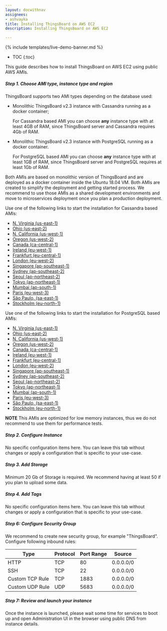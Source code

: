 ```yaml
---
layout: docwithnav
assignees:
- ashvayka
title: Installing ThingsBoard on AWS EC2
description: Installing ThingsBoard on AWS EC2

---
```


{% include templates/live-demo-banner.md %}

* TOC
{:toc}

This guide describes how to install ThingsBoard on AWS EC2 using public AWS AMIs.

##### Step 1. Choose AMI type, instance type and region

ThingsBoard supports two AMI types depending on the database used:

 - Monolithic ThingsBoard v2.3 instance with Cassandra running as a docker container;
   
   For Cassandra based AMI you can choose **any** instance type with at least 4GB of RAM, since ThingsBoard server and Cassandra requires 4Gb of RAM.
 - Monolithic ThingsBoard v2.3 instance with PostgreSQL running as a docker container.
   
   For PostgreSQL based AMI you can choose **any** instance type with at least 1GB of RAM, since ThingsBoard server and PostgreSQL requires at least 1Gb of RAM. 
 
Both AMIs are based on monolithic version of ThingsBoard and are deployed as a docker container inside the Ubuntu 18.04 VM. 
Both AMIs are created to simplify the deployment and getting started process. 
We recommend to use those AMIs as a shared development environments and move to microservices deployment once you plan a production deployment.  

Use one of the following links to start the installation for Cassandra based AMIs:

- [N. Virginia (us-east-1)](https://console.aws.amazon.com/ec2/v2/home?region=us-east-1#LaunchInstanceWizard:ami=ami-029ad4f8b3144b685)
 - [Ohio (us-east-2)](https://console.aws.amazon.com/ec2/v2/home?region=us-east-2#LaunchInstanceWizard:ami=ami-091a55ff227ffade3)
 - [N. California (us-west-1)](https://console.aws.amazon.com/ec2/v2/home?region=us-west-1#LaunchInstanceWizard:ami=ami-0dc88357166ec1d7e)
 - [Oregon (us-west-2)](https://console.aws.amazon.com/ec2/v2/home?region=us-west-2#LaunchInstanceWizard:ami=ami-02b094bb33f808ad7)
 - [Canada (ca-central-1)](https://console.aws.amazon.com/ec2/v2/home?region=ca-central-1#LaunchInstanceWizard:ami=ami-01eb56d15cb817054)
 - [Ireland (eu-west-1)](https://console.aws.amazon.com/ec2/v2/home?region=eu-west-1#LaunchInstanceWizard:ami=ami-02d7857e97e0fb6f7)
 - [Frankfurt (eu-central-1)](https://console.aws.amazon.com/ec2/v2/home?region=eu-central-1#LaunchInstanceWizard:ami=ami-03a36615404747b5d)
 - [London (eu-west-2)](https://console.aws.amazon.com/ec2/v2/home?region=eu-west-2#LaunchInstanceWizard:ami=ami-06015cf862fd8f8bf)
 - [Singapore (ap-southeast-1)](https://console.aws.amazon.com/ec2/v2/home?region=ap-southeast-1#LaunchInstanceWizard:ami=ami-0a509841be972ffb5)
 - [Sydney (ap-southeast-2)](https://console.aws.amazon.com/ec2/v2/home?region=ap-southeast-2#LaunchInstanceWizard:ami=ami-0aed3c0e421e1b510)
 - [Seoul (ap-northeast-2)](https://console.aws.amazon.com/ec2/v2/home?region=ap-northeast-2#LaunchInstanceWizard:ami=ami-09dcffbd25983dbdc)
 - [Tokyo (ap-northeast-1)](https://console.aws.amazon.com/ec2/v2/home?region=ap-northeast-1#LaunchInstanceWizard:ami=ami-0a794bffb5664039a)
 - [Mumbai (ap-south-1)](https://console.aws.amazon.com/ec2/v2/home?region=ap-south-1#LaunchInstanceWizard:ami=ami-00cc3c6dfda32f6b3)
 - [Paris (eu-west-3)](https://console.aws.amazon.com/ec2/v2/home?region=eu-west-3#LaunchInstanceWizard:ami=ami-05a89a6a9d086bdb7)
 - [São Paulo, (sa-east-1)](https://console.aws.amazon.com/ec2/v2/home?region=sa-east-1#LaunchInstanceWizard:ami=ami-0d4605e37c42d8332)
 - [Stockholm (eu-north-1)](https://console.aws.amazon.com/ec2/v2/home?region=eu-north-1#LaunchInstanceWizard:ami=ami-0a816563bfb6faaa9)
 
Use one of the following links to start the installation for PostgreSQL based AMIs: 

 - [N. Virginia (us-east-1)](https://console.aws.amazon.com/ec2/v2/home?region=us-east-1#LaunchInstanceWizard:ami=ami-0ab68f7e54cd44c8c)
 - [Ohio (us-east-2)](https://console.aws.amazon.com/ec2/v2/home?region=us-east-2#LaunchInstanceWizard:ami=ami-07f26b73eadf64019)
 - [N. California (us-west-1)](https://console.aws.amazon.com/ec2/v2/home?region=us-west-1#LaunchInstanceWizard:ami=ami-0002fe3986d5fee07)
 - [Oregon (us-west-2)](https://console.aws.amazon.com/ec2/v2/home?region=us-west-2#LaunchInstanceWizard:ami=ami-0bc7db888b7f3e34e)
 - [Canada (ca-central-1)](https://console.aws.amazon.com/ec2/v2/home?region=ca-central-1#LaunchInstanceWizard:ami=ami-0a792fcb04cd6b907)
 - [Ireland (eu-west-1)](https://console.aws.amazon.com/ec2/v2/home?region=eu-west-1#LaunchInstanceWizard:ami=ami-05128302fd6e0bba0)
 - [Frankfurt (eu-central-1)](https://console.aws.amazon.com/ec2/v2/home?region=eu-central-1#LaunchInstanceWizard:ami=ami-0098fe7995dc97968)
 - [London (eu-west-2)](https://console.aws.amazon.com/ec2/v2/home?region=eu-west-2#LaunchInstanceWizard:ami=ami-0d4fdcef02fd13b63)
 - [Singapore (ap-southeast-1)](https://console.aws.amazon.com/ec2/v2/home?region=ap-southeast-1#LaunchInstanceWizard:ami=ami-079a39096e7ea0f88)
 - [Sydney (ap-southeast-2)](https://console.aws.amazon.com/ec2/v2/home?region=ap-southeast-2#LaunchInstanceWizard:ami=ami-0c72345de5229a93b)
 - [Seoul (ap-northeast-2)](https://console.aws.amazon.com/ec2/v2/home?region=ap-northeast-2#LaunchInstanceWizard:ami=ami-0cf1a8f71ab30656a)
 - [Tokyo (ap-northeast-1)](https://console.aws.amazon.com/ec2/v2/home?region=ap-northeast-1#LaunchInstanceWizard:ami=ami-047e210098562f7a1)
 - [Mumbai (ap-south-1)](https://console.aws.amazon.com/ec2/v2/home?region=ap-south-1#LaunchInstanceWizard:ami=ami-032ee4fa88b8919ca)
 - [Paris (eu-west-3)](https://console.aws.amazon.com/ec2/v2/home?region=eu-west-3#LaunchInstanceWizard:ami=ami-0f72b31f18f9f6577)
 - [São Paulo, (sa-east-1)](https://console.aws.amazon.com/ec2/v2/home?region=sa-east-1#LaunchInstanceWizard:ami=ami-0a12840a13cd42ace)
 - [Stockholm (eu-north-1)](https://console.aws.amazon.com/ec2/v2/home?region=eu-north-1#LaunchInstanceWizard:ami=ami-03ac2919da209f1bf)
 
 
**NOTE** This AMIs are optimized for low memory instances, thus we do not recommend to use them for performance tests.
 
##### Step 2. Configure Instance

No specific configuration items here. You can leave this tab without changes or apply a configuration that is specific to your use-case.

##### Step 3. Add Storage

Minimum 20 Gb of Storage is required. We recommend having at least 50 if you plan to upload some data.

##### Step 4. Add Tags

No specific configuration items here. You can leave this tab without changes or apply a configuration that is specific to your use-case.

##### Step 6: Configure Security Group

We recommend to create new security group, for example "ThingsBoard". Configure following inbound rules:

| Type            | Protocol | Port Range | Source    |
|-----------------|----------|------------|-----------|
| HTTP            | TCP      | 80         | 0.0.0.0/0 |
| SSH             | TCP      | 22         | 0.0.0.0/0 |
| Custom TCP Rule | TCP      | 1883       | 0.0.0.0/0 |
| Custom UDP Rule | UDP      | 5683       | 0.0.0.0/0 |

##### Step 7: Review and launch your instance

Once the instance is launched, please wait some time for services to boot up and open Administration UI in the browser using public DNS from instance details.


